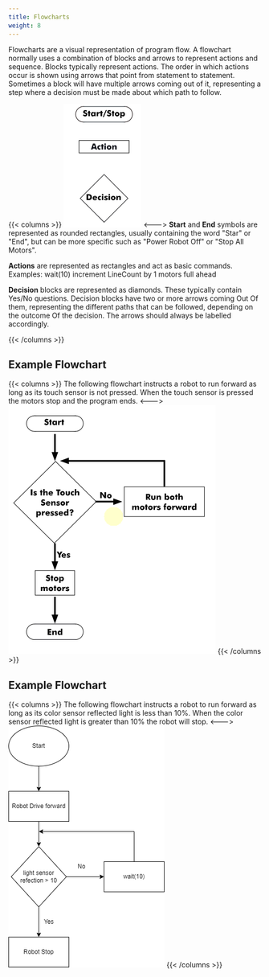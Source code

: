 ```yaml
---
title: Flowcharts
weight: 8
---
```


Flowcharts are a visual representation of program flow. A flowchart normally uses 
a combination of blocks and arrows to represent actions and sequence. Blocks typically 
represent actions. The order in which actions occur is shown using arrows that point from 
statement to statement. Sometimes a block will have multiple arrows coming out of it, 
representing a step where a decision must be made about which path to follow. 

{{< columns >}}
![Flowchart Symbols](flowchart_symbols.png)
<--->
**Start** and **End** symbols are represented as rounded rectangles, 
usually containing the word "Star" or "End", but can be more 
specific such as "Power Robot Off" or "Stop All Motors". 

**Actions** are represented as rectangles and act as basic 
commands. Examples: 
	wait(10)
	increment LineCount by 1
	motors full ahead

**Decision** blocks are represented as diamonds. These typically 
contain Yes/No questions. Decision blocks have two or more 
arrows coming Out Of them, representing the different paths that 
can be followed, depending on the outcome Of the decision. 
The arrows should always be labelled accordingly. 

{{< /columns >}}

## Example Flowchart
{{< columns >}}
The following flowchart instructs a robot to run forward as long as its touch sensor is not pressed. When the touch sensor is pressed the motors stop and the program ends. 
<--->
![Flowchart Symbols](Example_Flowchart.png)
{{< /columns >}}
## Example Flowchart
{{< columns >}}
The following flowchart instructs a robot to run forward as long as its color sensor reflected light is less than 10%. When the color sensor reflected light is greater than 10% the robot will stop. 
<--->
![Flowchart Symbols](Example_Flowchart2.png)
{{< /columns >}}
